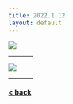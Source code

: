 ```yaml
---
title: 2022.1.12
layout: default
---
```


<img src="https://drive.google.com/thumbnail?id=11HSN8NnkkvT8T2cC50xVQ3m5EFo2CZdK&sz=w400"><br>
<hr style="width:50px;text-align:left;margin-left:0">
<img src="https://drive.google.com/thumbnail?id=117ZtfjEDgzSG0GSqhOQGudsVwFvkmxjQ&sz=w400"><br>
<hr style="width:50px;text-align:left;margin-left:0">

#### [< back](https://wzetto.github.io/wz369.github.io/omoi/omoi.html)
